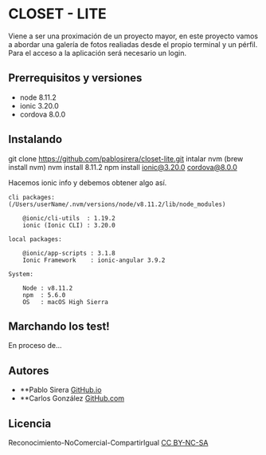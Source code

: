 # CLOSET - LITE

Viene a ser una proximación de un proyecto mayor, en este proyecto vamos a abordar una galería de fotos realiadas desde el propio terminal y un pérfil. Para el acceso a la aplicación será necesario un login.


## Prerrequisitos y versiones

* node 8.11.2 
* ionic 3.20.0
* cordova 8.0.0

## Instalando

git clone https://github.com/pablosirera/closet-lite.git
intalar nvm (brew install nvm)
nvm install 8.11.2
npm install ionic@3.20.0 cordova@8.0.0

Hacemos ionic info y debemos obtener algo así.

```
cli packages: (/Users/userName/.nvm/versions/node/v8.11.2/lib/node_modules)

    @ionic/cli-utils  : 1.19.2
    ionic (Ionic CLI) : 3.20.0

local packages:

    @ionic/app-scripts : 3.1.8
    Ionic Framework    : ionic-angular 3.9.2

System:

    Node : v8.11.2
    npm  : 5.6.0 
    OS   : macOS High Sierra

```

## Marchando los test!

En proceso de...

## Autores

* **Pablo Sirera   [GitHub.io](https://pablosirera.github.io/)
* **Carlos González [GitHub.com](https://github.com/carlosGonzalezUri)

## Licencia

Reconocimiento-NoComercial-CompartirIgual 
[CC BY-NC-SA](https://creativecommons.org/licenses/by-nc-sa/4.0/)